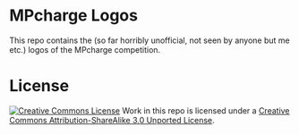 MPcharge Logos
==============

This repo contains the (so far horribly unofficial, not seen by anyone but me etc.) logos of the MPcharge competition.

License
=======

[![Creative Commons License](http://i.creativecommons.org/l/by-sa/3.0/80x15.png)](http://creativecommons.org/licenses/by-sa/3.0/deed.en_US) Work in this repo is licensed under a [Creative Commons Attribution-ShareAlike 3.0 Unported License](http://creativecommons.org/licenses/by-sa/3.0/deed.en_US).
